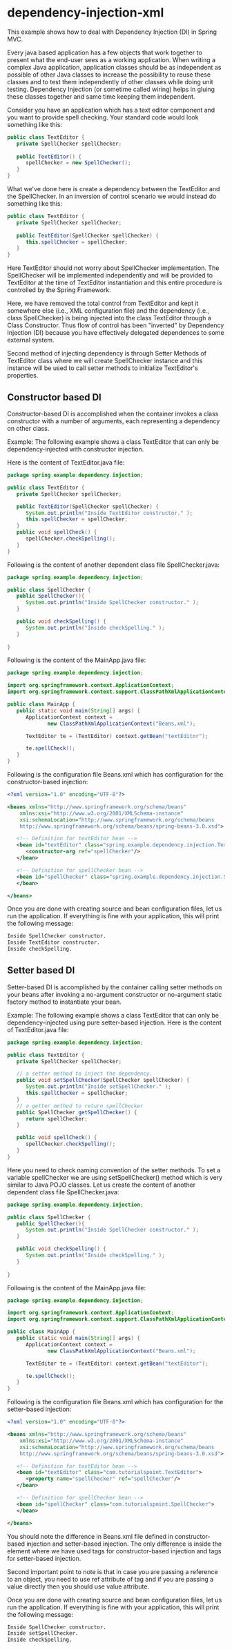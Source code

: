 # dependency-injection-xml
This example shows how to deal with Dependency Injection (DI) in Spring MVC.

Every java based application has a few objects that work together to present what the end-user sees as a working application. When writing a complex Java application, application classes should be as independent as possible of other Java classes to increase the possibility to reuse these classes and to test them independently of other classes while doing unit testing. Dependency Injection (or sometime called wiring) helps in gluing these classes together and same time keeping them independent.

Consider you have an application which has a text editor component and you want to provide spell checking. Your standard code would look something like this:

```java
public class TextEditor {
   private SpellChecker spellChecker;
   
   public TextEditor() {
      spellChecker = new SpellChecker();
   }
}
```


What we've done here is create a dependency between the TextEditor and the SpellChecker. In an inversion of control scenario we would instead do something like this:

```java
public class TextEditor {
   private SpellChecker spellChecker;
   
   public TextEditor(SpellChecker spellChecker) {
      this.spellChecker = spellChecker;
   }
}
```

Here TextEditor should not worry about SpellChecker implementation. The SpellChecker will be implemented independently and will be provided to TextEditor at the time of TextEditor instantiation and this entire procedure is controlled by the Spring Framework.

Here, we have removed the total control from TextEditor and kept it somewhere else (i.e., XML configuration file) and the dependency (i.e., class SpellChecker) is being injected into the class TextEditor through a Class Constructor. Thus flow of control has been "inverted" by Dependency Injection (DI) because you have effectively delegated dependences to some external system.

Second method of injecting dependency is through Setter Methods of TextEditor class where we will create SpellChecker instance and this instance will be used to call setter methods to initialize TextEditor's properties.

## Constructor based DI
Constructor-based DI is accomplished when the container invokes a class constructor with a number of arguments, each representing a dependency on other class.

Example:
The following example shows a class TextEditor that can only be dependency-injected with constructor injection.

Here is the content of TextEditor.java file:

```java
package spring.example.dependency.injection;

public class TextEditor {
   private SpellChecker spellChecker;

   public TextEditor(SpellChecker spellChecker) {
      System.out.println("Inside TextEditor constructor." );
      this.spellChecker = spellChecker;
   }
   public void spellCheck() {
      spellChecker.checkSpelling();
   }
}
```

Following is the content of another dependent class file SpellChecker.java:

```java
package spring.example.dependency.injection;

public class SpellChecker {
   public SpellChecker(){
      System.out.println("Inside SpellChecker constructor." );
   }

   public void checkSpelling() {
      System.out.println("Inside checkSpelling." );
   }
   
}
```

Following is the content of the MainApp.java file:

```java
package spring.example.dependency.injection;

import org.springframework.context.ApplicationContext;
import org.springframework.context.support.ClassPathXmlApplicationContext;

public class MainApp {
   public static void main(String[] args) {
      ApplicationContext context = 
             new ClassPathXmlApplicationContext("Beans.xml");

      TextEditor te = (TextEditor) context.getBean("textEditor");

      te.spellCheck();
   }
}
```

Following is the configuration file Beans.xml which has configuration for the constructor-based injection:

```xml
<?xml version="1.0" encoding="UTF-8"?>

<beans xmlns="http://www.springframework.org/schema/beans"
    xmlns:xsi="http://www.w3.org/2001/XMLSchema-instance"
    xsi:schemaLocation="http://www.springframework.org/schema/beans
    http://www.springframework.org/schema/beans/spring-beans-3.0.xsd">

   <!-- Definition for textEditor bean -->
   <bean id="textEditor" class="spring.example.dependency.injection.TextEditor">
      <constructor-arg ref="spellChecker"/>
   </bean>

   <!-- Definition for spellChecker bean -->
   <bean id="spellChecker" class="spring.example.dependency.injection.SpellChecker">
   </bean>

</beans>
```

Once you are done with creating source and bean configuration files, let us run the application. If everything is fine with your application, this will print the following message:

```sh
Inside SpellChecker constructor.
Inside TextEditor constructor.
Inside checkSpelling.
```

## Setter based DI
Setter-based DI is accomplished by the container calling setter methods on your beans after invoking a no-argument constructor or no-argument static factory method to instantiate your bean.

Example:
The following example shows a class TextEditor that can only be dependency-injected using pure setter-based injection.
Here is the content of TextEditor.java file:

```java
package spring.example.dependency.injection;

public class TextEditor {
   private SpellChecker spellChecker;

   // a setter method to inject the dependency.
   public void setSpellChecker(SpellChecker spellChecker) {
      System.out.println("Inside setSpellChecker." );
      this.spellChecker = spellChecker;
   }
   // a getter method to return spellChecker
   public SpellChecker getSpellChecker() {
      return spellChecker;
   }

   public void spellCheck() {
      spellChecker.checkSpelling();
   }
}
```
Here you need to check naming convention of the setter methods. To set a variable spellChecker we are using setSpellChecker() method which is very similar to Java POJO classes. Let us create the content of another dependent class file SpellChecker.java:

```java
package spring.example.dependency.injection;

public class SpellChecker {
   public SpellChecker(){
      System.out.println("Inside SpellChecker constructor." );
   }

   public void checkSpelling() {
      System.out.println("Inside checkSpelling." );
   }
   
}
```

Following is the content of the MainApp.java file:

```java
package spring.example.dependency.injection;

import org.springframework.context.ApplicationContext;
import org.springframework.context.support.ClassPathXmlApplicationContext;

public class MainApp {
   public static void main(String[] args) {
      ApplicationContext context = 
             new ClassPathXmlApplicationContext("Beans.xml");

      TextEditor te = (TextEditor) context.getBean("textEditor");

      te.spellCheck();
   }
}
```

Following is the configuration file Beans.xml which has configuration for the setter-based injection:

```xml
<?xml version="1.0" encoding="UTF-8"?>

<beans xmlns="http://www.springframework.org/schema/beans"
    xmlns:xsi="http://www.w3.org/2001/XMLSchema-instance"
    xsi:schemaLocation="http://www.springframework.org/schema/beans
    http://www.springframework.org/schema/beans/spring-beans-3.0.xsd">

   <!-- Definition for textEditor bean -->
   <bean id="textEditor" class="com.tutorialspoint.TextEditor">
      <property name="spellChecker" ref="spellChecker"/>
   </bean>

   <!-- Definition for spellChecker bean -->
   <bean id="spellChecker" class="com.tutorialspoint.SpellChecker">
   </bean>

</beans>
```

You should note the difference in Beans.xml file defined in constructor-based injection and setter-based injection. The only difference is inside the <bean> element where we have used <constructor-arg> tags for constructor-based injection and <property> tags for setter-based injection.

Second important point to note is that in case you are passing a reference to an object, you need to use ref attribute of <property> tag and if you are passing a value directly then you should use value attribute.

Once you are done with creating source and bean configuration files, let us run the application. If everything is fine with your application, this will print the following message:

```sh
Inside SpellChecker constructor.
Inside setSpellChecker.
Inside checkSpelling.
```